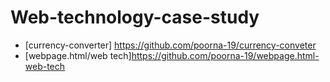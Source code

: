 # Web-technology-case-study
- [currency-converter]
https://github.com/poorna-19/currency-conveter
- [webpage.html/web tech]https://github.com/poorna-19/webpage.html-web-tech


